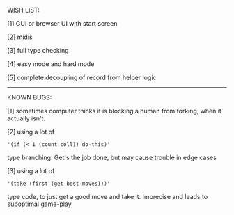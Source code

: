 WISH LIST:

[1] GUI or browser UI with start screen

[2] midis

[3] full type checking

[4] easy mode and hard mode

[5] complete decoupling of record from helper logic

_____________________________________________________________________________________________

KNOWN BUGS:

[1] sometimes computer thinks it is blocking a human from forking, when it actually isn't.

[2] using a lot of

    '(if (< 1 (count coll)) do-this)'

type branching. Get's the job done, but may cause trouble in edge cases

[3] using a lot of

    '(take (first (get-best-moves)))'

type code, to just get a good move and take it. Imprecise and leads to suboptimal game-play
